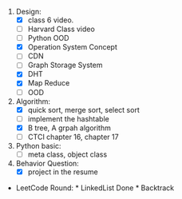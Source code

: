 1. Design:
    * [x] class 6 video. 
    * [ ] Harvard Class video 
    * [ ] Python OOD 
    * [x] Operation System Concept 
    * [ ] CDN
    * [ ] Graph Storage System
    * [x] DHT
    * [x] Map Reduce 
    * [ ] OOD

2. Algorithm:
    * [x] quick sort, merge sort, select sort
    * [ ] implement the hashtable 
    * [x] B tree, A grpah algorithm 
    * [ ] CTCI chapter 16, chapter 17

3. Python basic:
    * [ ] meta class, object class

4. Behavior Question:
    * [x] project in the resume 

* LeetCode Round:
      * LinkedList Done
      * Backtrack 
